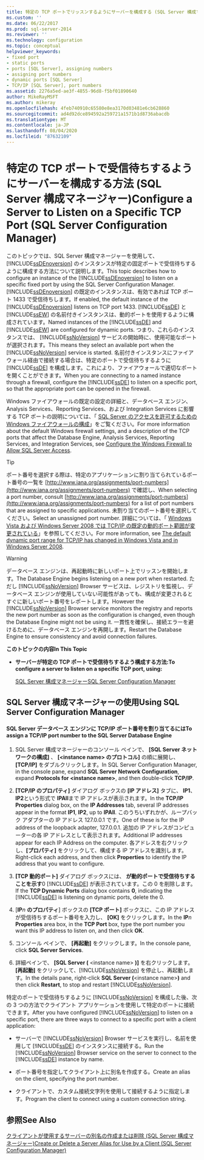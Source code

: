 ```yaml
---
title: 特定の TCP ポートでリッスンするようにサーバーを構成する (SQL Server 構成マネージャー) |Microsoft Docs
ms.custom: ''
ms.date: 06/22/2017
ms.prod: sql-server-2014
ms.reviewer: ''
ms.technology: configuration
ms.topic: conceptual
helpviewer_keywords:
- fixed port
- static ports
- ports [SQL Server], assigning numbers
- assigning port numbers
- dynamic ports [SQL Server]
- TCP/IP [SQL Server], port numbers
ms.assetid: 2276a5ed-ae3f-4855-96d8-f5bf01890640
author: MikeRayMSFT
ms.author: mikeray
ms.openlocfilehash: 4feb740910c65580e8ea3170d03481e6cb628860
ms.sourcegitcommit: ad4d92dce894592a259721a1571b1d8736abacdb
ms.translationtype: MT
ms.contentlocale: ja-JP
ms.lasthandoff: 08/04/2020
ms.locfileid: "87632109"
---
```

# <a name="configure-a-server-to-listen-on-a-specific-tcp-port-sql-server-configuration-manager"></a><span data-ttu-id="42732-102">特定の TCP ポートで受信待ちするようにサーバーを構成する方法 (SQL Server 構成マネージャー)</span><span class="sxs-lookup"><span data-stu-id="42732-102">Configure a Server to Listen on a Specific TCP Port (SQL Server Configuration Manager)</span></span>
  <span data-ttu-id="42732-103">このトピックでは、SQL Server 構成マネージャーを使用して、 [!INCLUDE[ssDEnoversion](../../includes/ssdenoversion-md.md)] のインスタンスが特定の固定ポートで受信待ちするように構成する方法について説明します。</span><span class="sxs-lookup"><span data-stu-id="42732-103">This topic describes how to configure an instance of the [!INCLUDE[ssDEnoversion](../../includes/ssdenoversion-md.md)] to listen on a specific fixed port by using the SQL Server Configuration Manager.</span></span> <span data-ttu-id="42732-104">[!INCLUDE[ssDEnoversion](../../includes/ssdenoversion-md.md)] の既定のインスタンスは、有効であれば TCP ポート 1433 で受信待ちします。</span><span class="sxs-lookup"><span data-stu-id="42732-104">If enabled, the default instance of the [!INCLUDE[ssDEnoversion](../../includes/ssdenoversion-md.md)] listens on TCP port 1433.</span></span> <span data-ttu-id="42732-105">[!INCLUDE[ssDE](../../includes/ssde-md.md)] と [!INCLUDE[ssEW](../../includes/ssew-md.md)] の名前付きインスタンスは、動的ポートを使用するように構成されています。</span><span class="sxs-lookup"><span data-stu-id="42732-105">Named instances of the [!INCLUDE[ssDE](../../includes/ssde-md.md)] and [!INCLUDE[ssEW](../../includes/ssew-md.md)] are configured for dynamic ports.</span></span> <span data-ttu-id="42732-106">つまり、これらのインスタンスでは、 [!INCLUDE[ssNoVersion](../../includes/ssnoversion-md.md)] サービスの開始時に、使用可能なポートが選択されます。</span><span class="sxs-lookup"><span data-stu-id="42732-106">This means they select an available port when the [!INCLUDE[ssNoVersion](../../includes/ssnoversion-md.md)] service is started.</span></span> <span data-ttu-id="42732-107">名前付きインスタンスにファイアウォール経由で接続する場合は、特定のポートで受信待ちするように [!INCLUDE[ssDE](../../includes/ssde-md.md)] を構成します。これにより、ファイアウォールで適切なポートを開くことができます。</span><span class="sxs-lookup"><span data-stu-id="42732-107">When you are connecting to a named instance through a firewall, configure the [!INCLUDE[ssDE](../../includes/ssde-md.md)] to listen on a specific port, so that the appropriate port can be opened in the firewall.</span></span>  
  
 <span data-ttu-id="42732-108">Windows ファイアウォールの既定の設定の詳細と、データベース エンジン、Analysis Services、Reporting Services、および Integration Services に影響する TCP ポートの説明については、「 [SQL Server のアクセスを許可するための Windows ファイアウォールの構成](../../sql-server/install/configure-the-windows-firewall-to-allow-sql-server-access.md)」をご覧ください。</span><span class="sxs-lookup"><span data-stu-id="42732-108">For more information about the default Windows firewall settings, and a description of the TCP ports that affect the Database Engine, Analysis Services, Reporting Services, and Integration Services, see [Configure the Windows Firewall to Allow SQL Server Access](../../sql-server/install/configure-the-windows-firewall-to-allow-sql-server-access.md).</span></span>  
  
> [!TIP]  
>  <span data-ttu-id="42732-109">ポート番号を選択する際は、特定のアプリケーションに割り当てられているポート番号の一覧を [http://www.iana.org/assignments/port-numbers](http://www.iana.org/assignments/port-numbers) で確認し、</span><span class="sxs-lookup"><span data-stu-id="42732-109">When selecting a port number, consult [http://www.iana.org/assignments/port-numbers](http://www.iana.org/assignments/port-numbers) for a list of port numbers that are assigned to specific applications.</span></span> <span data-ttu-id="42732-110">未割り当てのポート番号を選択してください。</span><span class="sxs-lookup"><span data-stu-id="42732-110">Select an unassigned port number.</span></span> <span data-ttu-id="42732-111">詳細については、「 [Windows Vista および Windows Server 2008 では TCP/IP の既定の動的ポート範囲が変更されている](https://support.microsoft.com/kb/929851)」を参照してください。</span><span class="sxs-lookup"><span data-stu-id="42732-111">For more information, see [The default dynamic port range for TCP/IP has changed in Windows Vista and in Windows Server 2008](https://support.microsoft.com/kb/929851).</span></span>  
  
> [!WARNING]  
>  <span data-ttu-id="42732-112">データベース エンジンは、再起動時に新しいポート上でリッスンを開始します。</span><span class="sxs-lookup"><span data-stu-id="42732-112">The Database Engine begins listening on a new port when restarted.</span></span> <span data-ttu-id="42732-113">ただし [!INCLUDE[ssNoVersion](../../includes/ssnoversion-md.md)] Browser サービスは、レジストリを監視し、データベース エンジンが使用していない可能性があっても、構成が変更されるとすぐに新しいポート番号をレポートします。</span><span class="sxs-lookup"><span data-stu-id="42732-113">However the [!INCLUDE[ssNoVersion](../../includes/ssnoversion-md.md)] Browser service monitors the registry and reports the new port number as soon as the configuration is changed, even though the Database Engine might not be using it.</span></span> <span data-ttu-id="42732-114">一貫性を確保し、接続エラーを避けるために、データベース エンジンを再開します。</span><span class="sxs-lookup"><span data-stu-id="42732-114">Restart the Database Engine to ensure consistency and avoid connection failures.</span></span>  
  
 <span data-ttu-id="42732-115">**このトピックの内容**</span><span class="sxs-lookup"><span data-stu-id="42732-115">**In This Topic**</span></span>  
  
-   <span data-ttu-id="42732-116">**サーバーが特定の TCP ポートで受信待ちするよう構成する方法:**</span><span class="sxs-lookup"><span data-stu-id="42732-116">**To configure a server to listen on a specific TCP port, using:**</span></span>  
  
     [<span data-ttu-id="42732-117">SQL Server 構成マネージャー</span><span class="sxs-lookup"><span data-stu-id="42732-117">SQL Server Configuration Manager</span></span>](#SSMSProcedure)  
  
##  <a name="using-sql-server-configuration-manager"></a><a name="SSMSProcedure"></a> <span data-ttu-id="42732-118">SQL Server 構成マネージャーの使用</span><span class="sxs-lookup"><span data-stu-id="42732-118">Using SQL Server Configuration Manager</span></span>  
  
#### <a name="to-assign-a-tcpip-port-number-to-the-sql-server-database-engine"></a><span data-ttu-id="42732-119">SQL Server データベース エンジンに TCP/IP ポート番号を割り当てるには</span><span class="sxs-lookup"><span data-stu-id="42732-119">To assign a TCP/IP port number to the SQL Server Database Engine</span></span>  
  
1.  <span data-ttu-id="42732-120">SQL Server 構成マネージャーのコンソール ペインで、 **[SQL Server ネットワークの構成]** 、 **[\<instance name> のプロトコル]** の順に展開し、 **[TCP/IP]** をダブルクリックします。</span><span class="sxs-lookup"><span data-stu-id="42732-120">In SQL Server Configuration Manager, in the console pane, expand **SQL Server Network Configuration**, expand **Protocols for \<instance name>**, and then double-click **TCP/IP**.</span></span>  
  
2.  <span data-ttu-id="42732-121">**[TCP/IP のプロパティ]** ダイアログ ボックスの **[IP アドレス]** タブに、 **IP1**、 **IP2**という形式で **IPAll**まで IP アドレスが表示されます。</span><span class="sxs-lookup"><span data-stu-id="42732-121">In the **TCP/IP Properties** dialog box, on the **IP Addresses** tab, several IP addresses appear in the format **IP1**, **IP2**, up to **IPAll**.</span></span> <span data-ttu-id="42732-122">このうちいずれかが、ループバック アダプターの IP アドレス 127.0.0.1 です。</span><span class="sxs-lookup"><span data-stu-id="42732-122">One of these is for the IP address of the loopback adapter, 127.0.0.1.</span></span> <span data-ttu-id="42732-123">追加の IP アドレスがコンピューターの各 IP アドレスとして表示されます。</span><span class="sxs-lookup"><span data-stu-id="42732-123">Additional IP addresses appear for each IP Address on the computer.</span></span> <span data-ttu-id="42732-124">各アドレスを右クリックし、**[プロパティ]** をクリックして、構成する IP アドレスを識別します。</span><span class="sxs-lookup"><span data-stu-id="42732-124">Right-click each address, and then click **Properties** to identify the IP address that you want to configure.</span></span>  
  
3.  <span data-ttu-id="42732-125">**[TCP 動的ポート]** ダイアログ ボックスには、 **が動的ポートで受信待ちすることを示す**0 [!INCLUDE[ssDE](../../includes/ssde-md.md)] が表示されています。この 0 を削除します。</span><span class="sxs-lookup"><span data-stu-id="42732-125">If the **TCP Dynamic Ports** dialog box contains **0**, indicating the [!INCLUDE[ssDE](../../includes/ssde-md.md)] is listening on dynamic ports, delete the 0.</span></span>  
  
4.  <span data-ttu-id="42732-126">[**IP**_n_ **のプロパティ**] ボックスの **[TCP ポート]** ボックスに、この IP アドレスが受信待ちするポート番号を入力し、 **[OK]** をクリックします。</span><span class="sxs-lookup"><span data-stu-id="42732-126">In the **IP**_n_ **Properties** area box, in the **TCP Port** box, type the port number you want this IP address to listen on, and then click **OK**.</span></span>  
  
5.  <span data-ttu-id="42732-127">コンソール ペインで、 **[再起動]** をクリックします。</span><span class="sxs-lookup"><span data-stu-id="42732-127">In the console pane, click **SQL Server Services**.</span></span>  
  
6.  <span data-ttu-id="42732-128">詳細ペインで、 **[SQL Server (** \<instance name> **)]** を右クリックします。 **[再起動]** をクリックして、[!INCLUDE[ssNoVersion](../../includes/ssnoversion-md.md)] を停止し、再起動します。</span><span class="sxs-lookup"><span data-stu-id="42732-128">In the details pane, right-click **SQL Server (**\<instance name>**)** and then click **Restart**, to stop and restart [!INCLUDE[ssNoVersion](../../includes/ssnoversion-md.md)].</span></span>  
  
 <span data-ttu-id="42732-129">特定のポートで受信待ちするように [!INCLUDE[ssNoVersion](../../includes/ssnoversion-md.md)] を構成した後、次の 3 つの方法でクライアント アプリケーションを使用して特定のポートに接続できます。</span><span class="sxs-lookup"><span data-stu-id="42732-129">After you have configured [!INCLUDE[ssNoVersion](../../includes/ssnoversion-md.md)] to listen on a specific port, there are three ways to connect to a specific port with a client application:</span></span>  
  
-   <span data-ttu-id="42732-130">サーバーで [!INCLUDE[ssNoVersion](../../includes/ssnoversion-md.md)] Browser サービスを実行し、名前を使用して [!INCLUDE[ssDE](../../includes/ssde-md.md)] のインスタンスに接続する。</span><span class="sxs-lookup"><span data-stu-id="42732-130">Run the [!INCLUDE[ssNoVersion](../../includes/ssnoversion-md.md)] Browser service on the server to connect to the [!INCLUDE[ssDE](../../includes/ssde-md.md)] instance by name.</span></span>  
  
-   <span data-ttu-id="42732-131">ポート番号を指定してクライアント上に別名を作成する。</span><span class="sxs-lookup"><span data-stu-id="42732-131">Create an alias on the client, specifying the port number.</span></span>  
  
-   <span data-ttu-id="42732-132">クライアントで、カスタム接続文字列を使用して接続するように指定します。</span><span class="sxs-lookup"><span data-stu-id="42732-132">Program the client to connect using a custom connection string.</span></span>  
  
## <a name="see-also"></a><span data-ttu-id="42732-133">参照</span><span class="sxs-lookup"><span data-stu-id="42732-133">See Also</span></span>  
 [<span data-ttu-id="42732-134">クライアントが使用するサーバーの別名の作成または削除 &#40;SQL Server 構成マネージャー&#41;</span><span class="sxs-lookup"><span data-stu-id="42732-134">Create or Delete a Server Alias for Use by a Client &#40;SQL Server Configuration Manager&#41;</span></span>](create-or-delete-a-server-alias-for-use-by-a-client.md)  
  
  
